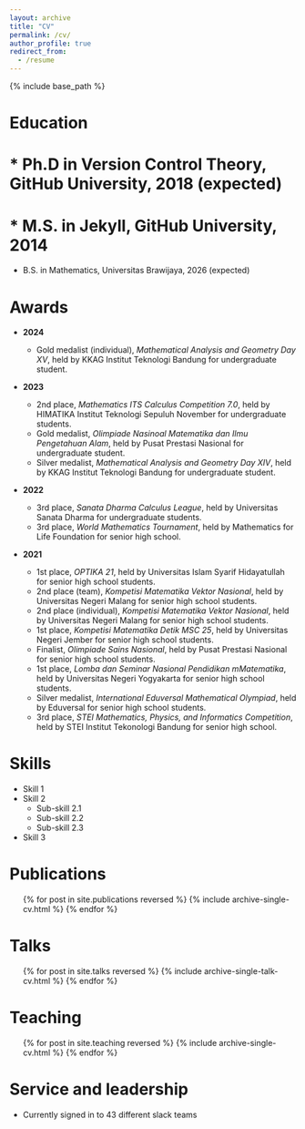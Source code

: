 ```yaml
---
layout: archive
title: "CV"
permalink: /cv/
author_profile: true
redirect_from:
  - /resume
---
```


{% include base_path %}

Education
======
# * Ph.D in Version Control Theory, GitHub University, 2018 (expected)
# * M.S. in Jekyll, GitHub University, 2014
* B.S. in Mathematics, Universitas Brawijaya, 2026 (expected)

Awards
======
* <b>2024</b>
    * Gold medalist (individual), <i>Mathematical Analysis and Geometry Day XV</i>, held by KKAG Institut Teknologi Bandung for undergraduate student.
    
* <b>2023</b>
    * 2nd place, <i>Mathematics ITS Calculus Competition 7.0</i>, held by HIMATIKA Institut Teknologi Sepuluh November for undergraduate students.
    * Gold medalist, <i>Olimpiade Nasinoal Matematika dan Ilmu Pengetahuan Alam</i>, held by Pusat Prestasi Nasional for undergraduate student.
    * Silver medalist, <i>Mathematical Analysis and Geometry Day XIV</i>, held by KKAG Institut Teknologi Bandung for undergraduate student.
  
* <b>2022</b>
    *  3rd place, <i>Sanata Dharma Calculus League</i>, held by Universitas Sanata Dharma for undergraduate students.
    *  3rd place, <i>World Mathematics Tournament</i>, held by Mathematics for Life Foundation for senior high school.

* <b>2021</b>
  *  1st place, <i>OPTIKA 21</i>, held by Universitas Islam Syarif Hidayatullah for senior high school students.
  * 2nd place (team), <i>Kompetisi Matematika Vektor Nasional</i>, held by Universitas Negeri Malang for senior high school students.
  * 2nd place (individual), <i>Kompetisi Matematika Vektor Nasional</i>, held by Universitas Negeri Malang for senior high school students.
  * 1st place, <i>Kompetisi Matematika Detik MSC 25</i>, held by Universitas Negeri Jember for senior high school students.
  * Finalist, <i>Olimpiade Sains Nasional</i>, held by Pusat Prestasi Nasional for senior high school students.
  * 1st place, <i>Lomba dan Seminar Nasional Pendidikan mMatematika</i>, held by Universitas Negeri Yogyakarta for senior high school students.
  * Silver medalist, <i>International Eduversal Mathematical Olympiad</i>, held by Eduversal for senior high school students.
  * 3rd place, <i>STEI Mathematics, Physics, and Informatics Competition</i>, held by STEI Institut Tekonologi Bandung for senior high school.

  
Skills
======
* Skill 1
* Skill 2
  * Sub-skill 2.1
  * Sub-skill 2.2
  * Sub-skill 2.3
* Skill 3

Publications
======
  <ul>{% for post in site.publications reversed %}
    {% include archive-single-cv.html %}
  {% endfor %}</ul>
  
Talks
======
  <ul>{% for post in site.talks reversed %}
    {% include archive-single-talk-cv.html  %}
  {% endfor %}</ul>
  
Teaching
======
  <ul>{% for post in site.teaching reversed %}
    {% include archive-single-cv.html %}
  {% endfor %}</ul>
  
Service and leadership
======
* Currently signed in to 43 different slack teams

